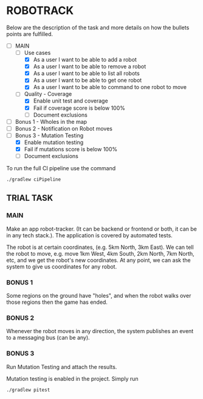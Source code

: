 # ROBOTRACK

Below are the description of the task and more details on how the bullets points are fulfilled.

- [ ] MAIN
    - [ ] Use cases
        - [x] As a user I want to be able to add a robot
        - [x] As a user I want to be able to remove a robot
        - [x] As a user I want to be able to list all robots
        - [x] As a user I want to be able to get one robot
        - [x] As a user I want to be able to command to one robot to move
    - [ ] Quality - Coverage
        - [x] Enable unit test and coverage
        - [x] Fail if coverage score is below 100%
        - [ ] Document exclusions
- [ ] Bonus 1 - Wholes in the map
- [ ] Bonus 2 - Notification on Robot moves
- [ ] Bonus 3 - Mutation Testing
    - [x] Enable mutation testing
    - [x] Fail if mutations score is below 100%
    - [ ] Document exclusions

To run the full CI pipeline use the command

```
./gradlew ciPipeline
```

## TRIAL TASK

### MAIN

Make an app robot-tracker. (It can be backend or frontend or both, it can be in any tech stack.). The application is
covered by automated tests.

The robot is at certain coordinates, (e.g. 5km North, 3km East). We can tell the robot to move, e.g. move 1km West, 4km
South, 2km North, 7km North, etc, and we get the robot's new coordinates. At any point, we can ask the system to give us
coordinates for any robot.

### BONUS 1

Some regions on the ground have "holes", and when the robot walks over those regions then the game has ended.

### BONUS 2

Whenever the robot moves in any direction, the system publishes an event to a messaging bus (can be any).

### BONUS 3

Run Mutation Testing and attach the results.

Mutation testing is enabled in the project. Simply run

```
./gradlew pitest
```

